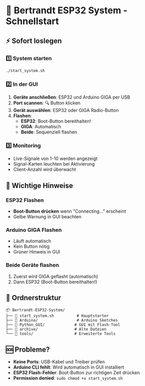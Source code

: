 # 🚀 Bertrandt ESP32 System - Schnellstart

## ⚡ Sofort loslegen

### 1️⃣ System starten
```bash
./start_system.sh
```

### 2️⃣ In der GUI
1. **Geräte anschließen**: ESP32 und Arduino GIGA per USB
2. **Port scannen**: 🔍 Button klicken
3. **Gerät auswählen**: ESP32 oder GIGA Radio-Button
4. **Flashen**: 
   - **ESP32**: Boot-Button bereithalten! 
   - **GIGA**: Automatisch
   - **Beide**: Sequenziell flashen

### 3️⃣ Monitoring
- Live-Signale von 1-10 werden angezeigt
- Signal-Karten leuchten bei Aktivierung
- Client-Anzahl wird überwacht

## 🎯 Wichtige Hinweise

### ESP32 Flashen
- **Boot-Button drücken** wenn "Connecting..." erscheint
- Gelbe Warnung in GUI beachten

### Arduino GIGA Flashen  
- Läuft automatisch
- Kein Button nötig
- Grüner Hinweis in GUI

### Beide Geräte flashen
1. Zuerst wird GIGA geflasht (automatisch)
2. Dann ESP32 (Boot-Button bereithalten!)

## 📁 Ordnerstruktur
```
📦 Bertrandt-ESP32-System/
├── 🚀 start_system.sh          # Hauptstarter
├── 📁 Arduino/                 # Arduino Sketches
├── 📁 Python_GUI/             # GUI mit Flash-Tool
├── 📁 archive/                # Alte Dateien
└── 📁 tools/                  # Erweiterte Tools
```

## 🆘 Probleme?
- **Keine Ports**: USB-Kabel und Treiber prüfen
- **Arduino CLI fehlt**: Wird automatisch in GUI installiert
- **ESP32 Flash-Fehler**: Boot-Button zur richtigen Zeit drücken
- **Permission denied**: `sudo chmod +x start_system.sh`